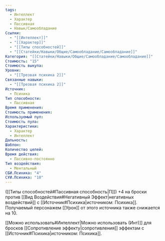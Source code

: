 ```yaml
---
tags:
  - Интеллект
  - Характер
  - Пассивная
  - Навык/Самообладание
Ссылки:
  - "[[Интеллект]]"
  - "[[Характер]]"
  - "[[Типы способностей]]"
  - "[[Статейки/Навыки/Общие/Самообладание/Самообладание]]"
Категория: "[[Статейки/Навыки/Общие/Самообладание/Самообладание]]"
Стоимость: "15"
Стоимость выкупа: 
Уровни:
  - "[[Трезвая психика 2]]"
Связанные навыки:
  - "[[Трезвая психика 2]]"
Источник:
  - Психика
Тип способности:
  - Пассивная
Время применения: 
Стоимость применения: 
Используемый пул: 
Стоимость пула: 
Характеристики:
  - Характер
  - Интеллект
Дальность: 
Шаблон: 
Количество целей: 
Время действия:
  - Пассивно-постоянно
Тип воздействия:
  - Ментальный
СБИ.Психика: "4"
СУИ.Психика: "10"
---
```

([[Типы способностей#Пассивная способность|П]]) +4 на броски против [[Вид Воздействия#Негативный Эффект|негативных воздействий]] с [[Источник#Психика|источником: Психика]]. Получаемый персонажем [[Урон]] от этого источника также снижается на 10. 

[[Можно использовать#Интеллект|Можно использовать (Инт)]] для бросков [[Сопротивление эффекту|сопротивления]] эффектам с [[Источник#Психика|источником: Психика]].